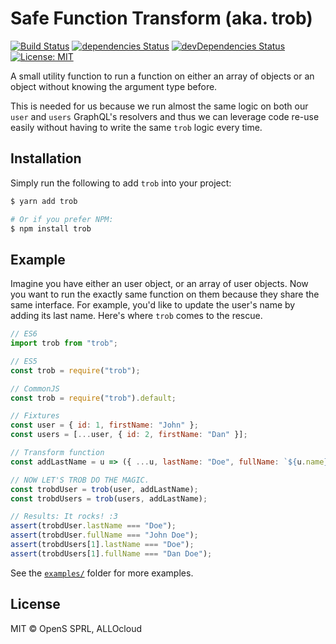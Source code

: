 # Safe Function Transform (aka. trob)

[![Build Status](https://travis-ci.org/allocloud/trob.svg?branch=master)](https://travis-ci.org/allocloud/trob) [![dependencies Status](https://david-dm.org/allocloud/trob/status.svg)](https://david-dm.org/allocloud/trob) [![devDependencies Status](https://david-dm.org/allocloud/trob/dev-status.svg)](https://david-dm.org/allocloud/trob?type=dev) [![License: MIT](https://img.shields.io/badge/License-MIT-blue.svg)](https://opensource.org/licenses/MIT)

A small utility function to run a function on either an array of objects or an object without knowing the argument type before.

This is needed for us because we run almost the same logic on both our `user` and `users` GraphQL's resolvers and thus we can leverage code re-use easily without having to write the same `trob` logic every time.

## Installation

Simply run the following to add `trob` into your project:

```bash
$ yarn add trob

# Or if you prefer NPM:
$ npm install trob
```

## Example

Imagine you have either an user object, or an array of user objects. Now you want to run the exactly same function on them because they share the same interface. For example, you'd like to update the user's name by adding its last name. Here's where `trob` comes to the rescue.

```js
// ES6
import trob from "trob";

// ES5
const trob = require("trob");

// CommonJS
const trob = require("trob").default;

// Fixtures
const user = { id: 1, firstName: "John" };
const users = [...user, { id: 2, firstName: "Dan" }];

// Transform function
const addLastName = u => ({ ...u, lastName: "Doe", fullName: `${u.name} Doe` });

// NOW LET'S TROB DO THE MAGIC.
const trobdUser = trob(user, addLastName);
const trobdUsers = trob(users, addLastName);

// Results: It rocks! :3
assert(trobdUser.lastName === "Doe");
assert(trobdUser.fullName === "John Doe");
assert(trobdUsers[1].lastName === "Doe");
assert(trobdUsers[1].fullName === "Dan Doe");
```

See the [`examples/`](./examples) folder for more examples.

## License

MIT © OpenS SPRL, ALLOcloud

